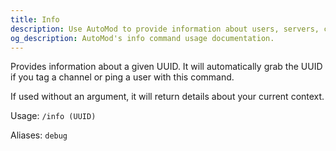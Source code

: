 ```yaml
---
title: Info
description: Use AutoMod to provide information about users, servers, channels and more on Revolt when given their UUID.
og_description: AutoMod's info command usage documentation.
---
```


Provides information about a given UUID. It will automatically grab the UUID if you tag a channel or ping a user with this command.

If used without an argument, it will return details about your current context.

Usage: `/info (UUID)`

Aliases: `debug`
